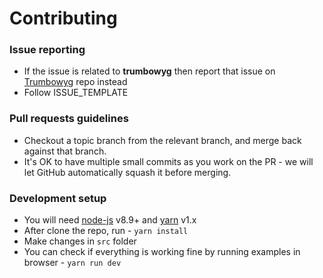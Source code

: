 # Contributing

###  Issue reporting
* If the issue is related to **trumbowyg** then report that issue on [Trumbowyg](https://github.com/Alex-D/Trumbowyg/issues) repo instead
* Follow ISSUE_TEMPLATE  

### Pull requests guidelines
* Checkout a topic branch from the relevant branch, and merge back against that branch.
* It's OK to have multiple small commits as you work on the PR - we will let GitHub automatically squash it before merging.


### Development setup
* You will need [node-js](http://nodejs.org/) v8.9+ and [yarn](https://yarnpkg.com) v1.x
* After clone the repo, run - `yarn install`
* Make changes in ``src`` folder
* You can check if everything is working fine by running examples in browser - `yarn run dev`
